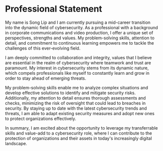 # Professional Statement

My name is Song Lip and I am currently pursuing a mid-career transition into the dynamic field of cybersecurity. As a professional with a background in corporate communications and video production, I offer a unique set of perspectives, strengths and values. My problem-solving skills, attention to detail, and commitment to continuous learning empowers me to tackle the challenges of this ever-evolving field.

I am deeply committed to collaboration and integrity, values that I believe are essential in the realm of cybersecurity where teamwork and trust are paramount. My interest in cybersecurity stems from its dynamic nature, which compels professionals like myself to constantly learn and grow in order to stay ahead of emerging threats.

My problem-solving skills enable me to analyze complex situations and develop effective solutions to identify and mitigate security risks. Additionally, my attention to detail ensures thorough assessments and checks, minimizing the risk of oversight that could lead to breaches in security. By staying up to date with the latest cybersecurity trends and threats, I am able to adapt existing security measures and adopt new ones to protect organizations effectively.

In summary, I am excited about the opportunity to leverage my transferrable skills and value-add to a cybersecurity role, where I can contribute to the protection of organizations and their assets in today's increasingly digital landscape.
